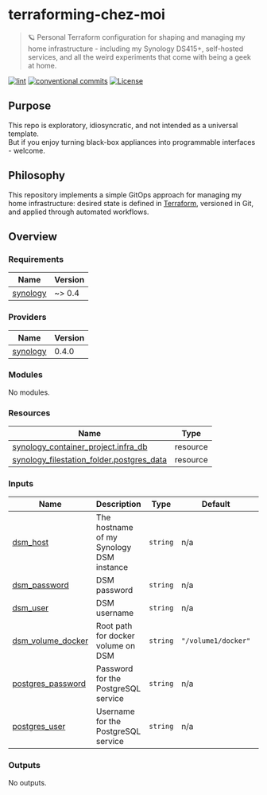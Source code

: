 # terraforming-chez-moi

> 🪐 Personal Terraform configuration for shaping and managing my home infrastructure - including my Synology DS415+, self-hosted services, and all the weird experiments that come with being a geek at home.

[![lint](https://img.shields.io/github/actions/workflow/status/ccamel/terraforming-chez-moi/lint.yml?branch=main&label=lint&style=for-the-badge&logo=github)](https://github.com/ccamel/terraforming-chez-moi/actions/workflows/lint.yml)
[![conventional commits](https://img.shields.io/badge/Conventional%20Commits-1.0.0-yellow.svg?style=for-the-badge&logo=conventionalcommits)](https://conventionalcommits.org)
[![License](https://img.shields.io/badge/License-BSD_3--Clause-blue.svg?style=for-the-badge)](https://opensource.org/licenses/BSD-3-Clause)

## Purpose

This repo is exploratory, idiosyncratic, and not intended as a universal template.  
But if you enjoy turning black-box appliances into programmable interfaces - welcome.

## Philosophy

This repository implements a simple GitOps approach for managing my home infrastructure: desired state is defined in [Terraform](https://developer.hashicorp.com/terraform), versioned in Git, and applied through automated workflows.

## Overview

<!-- BEGIN_TF_DOCS -->
### Requirements

| Name | Version |
|------|---------|
| <a name="requirement_synology"></a> [synology](#requirement\_synology) | ~> 0.4 |

### Providers

| Name | Version |
|------|---------|
| <a name="provider_synology"></a> [synology](#provider\_synology) | 0.4.0 |

### Modules

No modules.

### Resources

| Name | Type |
|------|------|
| [synology_container_project.infra_db](https://registry.terraform.io/providers/synology-community/synology/latest/docs/resources/container_project) | resource |
| [synology_filestation_folder.postgres_data](https://registry.terraform.io/providers/synology-community/synology/latest/docs/resources/filestation_folder) | resource |

### Inputs

| Name | Description | Type | Default | Required |
|------|-------------|------|---------|:--------:|
| <a name="input_dsm_host"></a> [dsm\_host](#input\_dsm\_host) | The hostname of my Synology DSM instance | `string` | n/a | yes |
| <a name="input_dsm_password"></a> [dsm\_password](#input\_dsm\_password) | DSM password | `string` | n/a | yes |
| <a name="input_dsm_user"></a> [dsm\_user](#input\_dsm\_user) | DSM username | `string` | n/a | yes |
| <a name="input_dsm_volume_docker"></a> [dsm\_volume\_docker](#input\_dsm\_volume\_docker) | Root path for docker volume on DSM | `string` | `"/volume1/docker"` | no |
| <a name="input_postgres_password"></a> [postgres\_password](#input\_postgres\_password) | Password for the PostgreSQL service | `string` | n/a | yes |
| <a name="input_postgres_user"></a> [postgres\_user](#input\_postgres\_user) | Username for the PostgreSQL service | `string` | n/a | yes |

### Outputs

No outputs.
<!-- END_TF_DOCS -->
